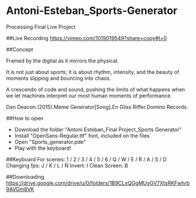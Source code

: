 # Antoni-Esteban_Sports-Generator
Processing Final Live Project

##Live Recording
https://vimeo.com/1019019549?share=copy#t=0

##Concept

Framed by the digital as it mirrors the physical. 

It is not just about sports; it is about rhythm, intensity,
and the beauty of moments slipping and bouncing into chaos.

A crescendo of code and sound, pushing the limits of what happens
when we let machines interpret our most human moments of performance.

Dan Deacon.(2015).Meme Generator[Song].En Gliss Riffer.Domino Records.

##How to open
- Download the folder "Antoni Esteban_Final Project_Sports Generator"
- Install "OpenSans-Regular.ttf" font, included on the files
- Open "Sports_generator.pde"
- Play with the keyboard!

##Keyboard
For scenes: 1 / 2 / 3 / 4 / 5 / 6 / Q / W / E / R / A / S / D 
Changing fps: J / K / L / Ñ
Invert: I
Clean Screen: B

##Downloading
https://drive.google.com/drive/u/0/folders/1B9CLxQGgMUyGV7XtsRKFwhrb9AVGm8VK
